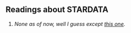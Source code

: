 ## Readings about STARDATA

1. *None as of now, well I guess except [this one](../intro/stardata.pdf).*